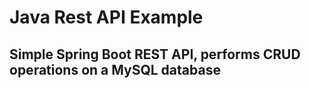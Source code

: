 # Java Rest API Example
## Simple Spring Boot REST API, performs CRUD operations on a MySQL database
